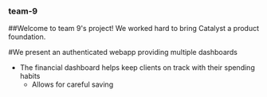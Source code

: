 ### team-9

##Welcome to team 9's project! We worked hard to bring Catalyst a product foundation.

#We present an authenticated webapp providing multiple dashboards
- The financial dashboard helps keep clients on track with their spending habits
	- Allows for careful saving
	
